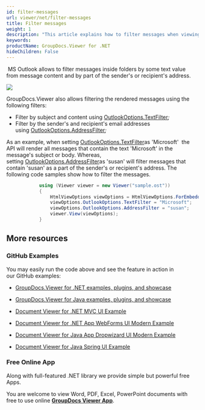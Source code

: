 ```yaml
---
id: filter-messages
url: viewer/net/filter-messages
title: Filter messages
weight: 1
description: "This article explains how to filter messages when viewing Outlook Data Files with GroupDocs.Viewer within your .NET applications."
keywords: 
productName: GroupDocs.Viewer for .NET
hideChildren: False
---
```

 MS Outlook allows to filter messages inside folders by some text value from message content and by part of the sender's or recipient's address.

![](viewer/net/images/filter-messages.png)

GroupDocs.Viewer also allows filtering the rendered messages using the following filters:

*   Filter by subject and content using [OutlookOptions.TextFilter](https://apireference.groupdocs.com/net/viewer/groupdocs.viewer.options/outlookoptions/properties/textfilter)*;*
*   Filter by the sender's and recipient's email addresses using [OutlookOptions.](https://apireference.groupdocs.com/net/viewer/groupdocs.viewer.options/outlookoptions/properties/addressfilter)[AddressFilter](https://apireference.groupdocs.com/net/viewer/groupdocs.viewer.options/outlookoptions/properties/addressfilter)*;*

As an example, when setting [OutlookOptions.TextFilter](https://apireference.groupdocs.com/net/viewer/groupdocs.viewer.options/outlookoptions/properties/textfilter)as 'Microsoft'  the API will render all messages that contain the text 'Microsoft' in the message's subject or body. Whereas, setting [OutlookOptions.](https://apireference.groupdocs.com/net/viewer/groupdocs.viewer.options/outlookoptions/properties/addressfilter)[AddressFilter](https://apireference.groupdocs.com/net/viewer/groupdocs.viewer.options/outlookoptions/properties/addressfilter)as 'susan' will filter messages that contain 'susan' as a part of the sender's or recipient's address. The following code samples show how to filter the messages.

```csharp
            using (Viewer viewer = new Viewer("sample.ost"))
            {
                HtmlViewOptions viewOptions = HtmlViewOptions.ForEmbeddedResources();
                viewOptions.OutlookOptions.TextFilter = "Microsoft";
				viewOptions.OutlookOptions.AddressFilter = "susan";
                viewer.View(viewOptions);
            }
```

## More resources

### GitHub Examples

You may easily run the code above and see the feature in action in our GitHub examples:

*   [GroupDocs.Viewer for .NET examples, plugins, and showcase](https://github.com/groupdocs-viewer/GroupDocs.Viewer-for-.NET)
    
*   [GroupDocs.Viewer for Java examples, plugins, and showcase](https://github.com/groupdocs-viewer/GroupDocs.Viewer-for-Java)
    
*   [Document Viewer for .NET MVC UI Example](https://github.com/groupdocs-viewer/GroupDocs.Viewer-for-.NET-MVC) 
    
*   [Document Viewer for .NET App WebForms UI Modern Example](https://github.com/groupdocs-viewer/GroupDocs.Viewer-for-.NET-WebForms)
    
*   [Document Viewer for Java App Dropwizard UI Modern Example](https://github.com/groupdocs-viewer/GroupDocs.Viewer-for-Java-Dropwizard)
    
*   [Document Viewer for Java Spring UI Example](https://github.com/groupdocs-viewer/GroupDocs.Viewer-for-Java-Spring)
    

### Free Online App

Along with full-featured .NET library we provide simple but powerful free Apps.

You are welcome to view Word, PDF, Excel, PowerPoint documents with free to use online **[GroupDocs Viewer App](https://products.groupdocs.app/viewer)**.
